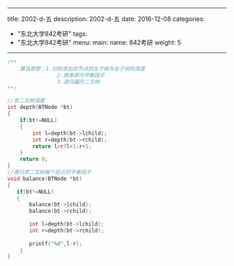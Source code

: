 
---
title: 2002-d-五
description: 2002-d-五
date: 2016-12-08
categories:
  - "东北大学842考研"
tags:
  - "东北大学842考研"
menu:
  main:
    name: 842考研
    weight: 5
---


```cpp
/**
    算法思想：1.分别求出此节点的左子树与右子树的高度
                2.做差即为平衡因子
                3.递归遍历二叉树
**/

//求二叉树深度
int depth(BTNode *bt)
{
    if(bt!=NULL)
    {
        int l=depth(bt->lchild);
        int r=depth(bt->rchild);
        return l>r?l+1:r+1;
    }
    return 0;
}
//递归求二叉树每个结点的平衡因子
void balance(BTNode *bt)
{
   if(bt!=NULL)
   {
       balance(bt->lchild);
       balance(bt->rchild);
       
       int l=depth(bt->lchild);
       int r=depth(bt->rchild);
        
       printf("%d",l-r);
    }
}
```

